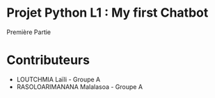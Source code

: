 # Projet Python L1 : My first Chatbot
Première Partie

# Contributeurs
- LOUTCHMIA Laïli - Groupe A
- RASOLOARIMANANA Malalasoa - Groupe A

